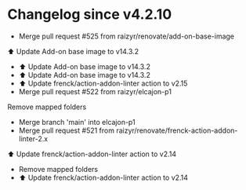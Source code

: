 # Changelog since v4.2.10

- Merge pull request #525 from raizyr/renovate/add-on-base-image

⬆️ Update Add-on base image to v14.3.2

- ⬆️ Update Add-on base image to v14.3.2
- ⬆️ Update Add-on base image to v14.3.2
- ⬆️ Update frenck/action-addon-linter action to v2.15
- Merge pull request #522 from raizyr/elcajon-p1

Remove mapped folders

- Merge branch 'main' into elcajon-p1
- Merge pull request #521 from raizyr/renovate/frenck-action-addon-linter-2.x

⬆️ Update frenck/action-addon-linter action to v2.14

- Remove mapped folders
- ⬆️ Update frenck/action-addon-linter action to v2.14
